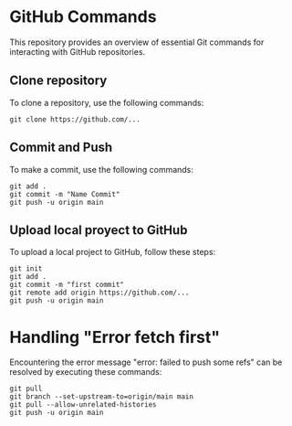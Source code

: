 # GitHub Commands
This repository provides an overview of essential Git commands for interacting with GitHub repositories.

## Clone repository
To clone a repository, use the following commands:
````
git clone https://github.com/...
````

## Commit and Push
To make a commit, use the following commands:
````
git add .
git commit -m "Name Commit"
git push -u origin main
````

## Upload local proyect to GitHub
To upload a local project to GitHub, follow these steps:
````
git init
git add .
git commit -m "first commit"
git remote add origin https://github.com/...
git push -u origin main
````


# Handling "Error fetch first"
Encountering the error message "error: failed to push some refs" can be resolved by executing these commands:
```
git pull
git branch --set-upstream-to=origin/main main
git pull --allow-unrelated-histories
git push -u origin main
```
